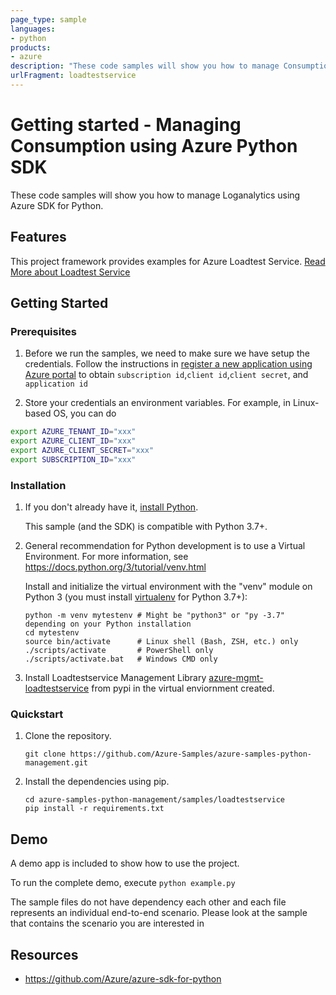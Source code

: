 ```yaml
---
page_type: sample
languages:
- python
products:
- azure
description: "These code samples will show you how to manage Consumption using Azure SDK for Python."
urlFragment: loadtestservice
---
```


# Getting started - Managing Consumption using Azure Python SDK

These code samples will show you how to manage Loganalytics using Azure SDK for Python.

## Features

This project framework provides examples for Azure Loadtest Service. [Read More about Loadtest Service](https://learn.microsoft.com/azure/load-testing/overview-what-is-azure-load-testing)
## Getting Started

### Prerequisites

1. Before we run the samples, we need to make sure we have setup the credentials. Follow the instructions in [register a new application using Azure portal](https://docs.microsoft.com/en-us/azure/active-directory/develop/howto-create-service-principal-portal) to obtain `subscription id`,`client id`,`client secret`, and `application id`

2. Store your credentials an environment variables.
For example, in Linux-based OS, you can do
```bash
export AZURE_TENANT_ID="xxx"
export AZURE_CLIENT_ID="xxx"
export AZURE_CLIENT_SECRET="xxx"
export SUBSCRIPTION_ID="xxx"
```

### Installation

1.  If you don't already have it, [install Python](https://www.python.org/downloads/).

    This sample (and the SDK) is compatible with Python 3.7+.

2.  General recommendation for Python development is to use a Virtual Environment.
    For more information, see https://docs.python.org/3/tutorial/venv.html

    Install and initialize the virtual environment with the "venv" module on Python 3 (you must install [virtualenv](https://pypi.python.org/pypi/virtualenv) for Python 3.7+):

    ```
    python -m venv mytestenv # Might be "python3" or "py -3.7" depending on your Python installation
    cd mytestenv
    source bin/activate      # Linux shell (Bash, ZSH, etc.) only
    ./scripts/activate       # PowerShell only
    ./scripts/activate.bat   # Windows CMD only
    ```
3. Install Loadtestservice Management Library [azure-mgmt-loadtestservice](https://pypi.org/project/azure-mgmt-loadtestservice/) from pypi in the virtual enviornment created.

### Quickstart

1.  Clone the repository.

    ```
    git clone https://github.com/Azure-Samples/azure-samples-python-management.git
    ```

2.  Install the dependencies using pip.

    ```
    cd azure-samples-python-management/samples/loadtestservice
    pip install -r requirements.txt
    ```

## Demo

A demo app is included to show how to use the project.

To run the complete demo, execute `python example.py`

The sample files do not have dependency each other and each file represents an individual end-to-end scenario. Please look at the sample that contains the scenario you are interested in

## Resources

- https://github.com/Azure/azure-sdk-for-python

